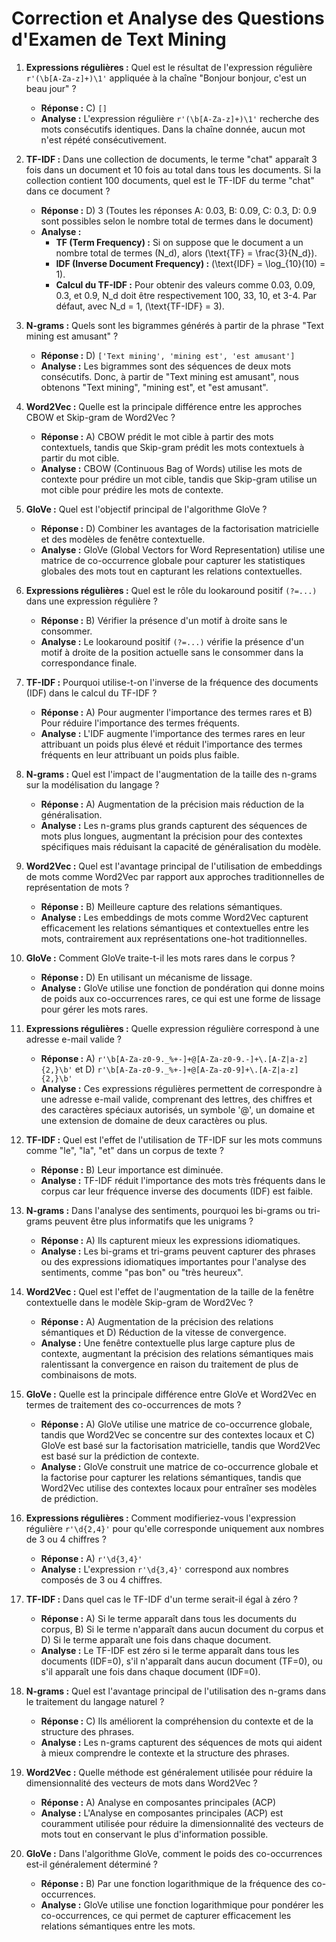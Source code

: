 # Correction et Analyse des Questions d'Examen de Text Mining

1. **Expressions régulières :** Quel est le résultat de l'expression régulière `r'(\b[A-Za-z]+)\1'` appliquée à la chaîne "Bonjour bonjour, c'est un beau jour" ?
   - **Réponse :** C) `[]`
   - **Analyse :** L'expression régulière `r'(\b[A-Za-z]+)\1'` recherche des mots consécutifs identiques. Dans la chaîne donnée, aucun mot n'est répété consécutivement.

2. **TF-IDF :** Dans une collection de documents, le terme "chat" apparaît 3 fois dans un document et 10 fois au total dans tous les documents. Si la collection contient 100 documents, quel est le TF-IDF du terme "chat" dans ce document ?
   - **Réponse :** D) 3 (Toutes les réponses A: 0.03, B: 0.09, C: 0.3, D: 0.9 sont possibles selon le nombre total de termes dans le document)
   - **Analyse :** 
     - **TF (Term Frequency) :** Si on suppose que le document a un nombre total de termes (N_d), alors \(\text{TF} = \frac{3}{N_d}\).
     - **IDF (Inverse Document Frequency) :** \(\text{IDF} = \log_{10}(10) = 1\).
     - **Calcul du TF-IDF :** Pour obtenir des valeurs comme 0.03, 0.09, 0.3, et 0.9, N_d doit être respectivement 100, 33, 10, et 3-4. Par défaut, avec N_d = 1, \(\text{TF-IDF} = 3\).

3. **N-grams :** Quels sont les bigrammes générés à partir de la phrase "Text mining est amusant" ?
   - **Réponse :** D) `['Text mining', 'mining est', 'est amusant']`
   - **Analyse :** Les bigrammes sont des séquences de deux mots consécutifs. Donc, à partir de "Text mining est amusant", nous obtenons "Text mining", "mining est", et "est amusant".

4. **Word2Vec :** Quelle est la principale différence entre les approches CBOW et Skip-gram de Word2Vec ?
   - **Réponse :** A) CBOW prédit le mot cible à partir des mots contextuels, tandis que Skip-gram prédit les mots contextuels à partir du mot cible.
   - **Analyse :** CBOW (Continuous Bag of Words) utilise les mots de contexte pour prédire un mot cible, tandis que Skip-gram utilise un mot cible pour prédire les mots de contexte.

5. **GloVe :** Quel est l'objectif principal de l'algorithme GloVe ?
   - **Réponse :** D) Combiner les avantages de la factorisation matricielle et des modèles de fenêtre contextuelle.
   - **Analyse :** GloVe (Global Vectors for Word Representation) utilise une matrice de co-occurrence globale pour capturer les statistiques globales des mots tout en capturant les relations contextuelles.

6. **Expressions régulières :** Quel est le rôle du lookaround positif `(?=...)` dans une expression régulière ?
   - **Réponse :** B) Vérifier la présence d'un motif à droite sans le consommer.
   - **Analyse :** Le lookaround positif `(?=...)` vérifie la présence d'un motif à droite de la position actuelle sans le consommer dans la correspondance finale.

7. **TF-IDF :** Pourquoi utilise-t-on l'inverse de la fréquence des documents (IDF) dans le calcul du TF-IDF ?
   - **Réponse :** A) Pour augmenter l'importance des termes rares et B) Pour réduire l'importance des termes fréquents.
   - **Analyse :** L'IDF augmente l'importance des termes rares en leur attribuant un poids plus élevé et réduit l'importance des termes fréquents en leur attribuant un poids plus faible.

8. **N-grams :** Quel est l'impact de l'augmentation de la taille des n-grams sur la modélisation du langage ?
   - **Réponse :** A) Augmentation de la précision mais réduction de la généralisation.
   - **Analyse :** Les n-grams plus grands capturent des séquences de mots plus longues, augmentant la précision pour des contextes spécifiques mais réduisant la capacité de généralisation du modèle.

9. **Word2Vec :** Quel est l'avantage principal de l'utilisation de embeddings de mots comme Word2Vec par rapport aux approches traditionnelles de représentation de mots ?
   - **Réponse :** B) Meilleure capture des relations sémantiques.
   - **Analyse :** Les embeddings de mots comme Word2Vec capturent efficacement les relations sémantiques et contextuelles entre les mots, contrairement aux représentations one-hot traditionnelles.

10. **GloVe :** Comment GloVe traite-t-il les mots rares dans le corpus ?
    - **Réponse :** D) En utilisant un mécanisme de lissage.
    - **Analyse :** GloVe utilise une fonction de pondération qui donne moins de poids aux co-occurrences rares, ce qui est une forme de lissage pour gérer les mots rares.

11. **Expressions régulières :** Quelle expression régulière correspond à une adresse e-mail valide ?
    - **Réponse :** A) `r'\b[A-Za-z0-9._%+-]+@[A-Za-z0-9.-]+\.[A-Z|a-z]{2,}\b'` et D) `r'\b[A-Za-z0-9._%+-]+@[A-Za-z0-9]+\.[A-Z|a-z]{2,}\b'`
    - **Analyse :** Ces expressions régulières permettent de correspondre à une adresse e-mail valide, comprenant des lettres, des chiffres et des caractères spéciaux autorisés, un symbole '@', un domaine et une extension de domaine de deux caractères ou plus.

12. **TF-IDF :** Quel est l'effet de l'utilisation de TF-IDF sur les mots communs comme "le", "la", "et" dans un corpus de texte ?
    - **Réponse :** B) Leur importance est diminuée.
    - **Analyse :** TF-IDF réduit l'importance des mots très fréquents dans le corpus car leur fréquence inverse des documents (IDF) est faible.

13. **N-grams :** Dans l'analyse des sentiments, pourquoi les bi-grams ou tri-grams peuvent être plus informatifs que les unigrams ?
    - **Réponse :** A) Ils capturent mieux les expressions idiomatiques.
    - **Analyse :** Les bi-grams et tri-grams peuvent capturer des phrases ou des expressions idiomatiques importantes pour l'analyse des sentiments, comme "pas bon" ou "très heureux".

14. **Word2Vec :** Quel est l'effet de l'augmentation de la taille de la fenêtre contextuelle dans le modèle Skip-gram de Word2Vec ?
    - **Réponse :** A) Augmentation de la précision des relations sémantiques et D) Réduction de la vitesse de convergence.
    - **Analyse :** Une fenêtre contextuelle plus large capture plus de contexte, augmentant la précision des relations sémantiques mais ralentissant la convergence en raison du traitement de plus de combinaisons de mots.

15. **GloVe :** Quelle est la principale différence entre GloVe et Word2Vec en termes de traitement des co-occurrences de mots ?
    - **Réponse :** A) GloVe utilise une matrice de co-occurrence globale, tandis que Word2Vec se concentre sur des contextes locaux et C) GloVe est basé sur la factorisation matricielle, tandis que Word2Vec est basé sur la prédiction de contexte.
    - **Analyse :** GloVe construit une matrice de co-occurrence globale et la factorise pour capturer les relations sémantiques, tandis que Word2Vec utilise des contextes locaux pour entraîner ses modèles de prédiction.

16. **Expressions régulières :** Comment modifieriez-vous l'expression régulière `r'\d{2,4}'` pour qu'elle corresponde uniquement aux nombres de 3 ou 4 chiffres ?
    - **Réponse :** A) `r'\d{3,4}'`
    - **Analyse :** L'expression `r'\d{3,4}'` correspond aux nombres composés de 3 ou 4 chiffres.

17. **TF-IDF :** Dans quel cas le TF-IDF d'un terme serait-il égal à zéro ?
    - **Réponse :** A) Si le terme apparaît dans tous les documents du corpus, B) Si le terme n'apparaît dans aucun document du corpus et D) Si le terme apparaît une fois dans chaque document.
    - **Analyse :** Le TF-IDF est zéro si le terme apparaît dans tous les documents (IDF=0), s'il n'apparaît dans aucun document (TF=0), ou s'il apparaît une fois dans chaque document (IDF=0).

18. **N-grams :** Quel est l'avantage principal de l'utilisation des n-grams dans le traitement du langage naturel ?
    - **Réponse :** C) Ils améliorent la compréhension du contexte et de la structure des phrases.
    - **Analyse :** Les n-grams capturent des séquences de mots qui aident à mieux comprendre le contexte et la structure des phrases.

19. **Word2Vec :** Quelle méthode est généralement utilisée pour réduire la dimensionnalité des vecteurs de mots dans Word2Vec ?
    - **Réponse :** A) Analyse en composantes principales (ACP)
    - **Analyse :** L'Analyse en composantes principales (ACP) est couramment utilisée pour réduire la dimensionnalité des vecteurs de mots tout en conservant le plus d'information possible.

20. **GloVe :** Dans l'algorithme GloVe, comment le poids des co-occurrences est-il généralement déterminé ?
    - **Réponse :** B) Par une fonction logarithmique de la fréquence des co-occurrences.
    - **Analyse :** GloVe utilise une fonction logarithmique pour pondérer les co-occurrences, ce qui permet de capturer efficacement les relations sémantiques entre les mots.
